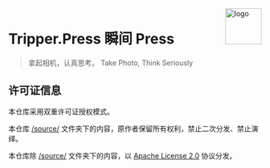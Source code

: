 <img src="https://imgur.lzmun.com/picgo/20200124123627.jpg" alt="logo" width="72" height="72" align="right" />

# Tripper.Press 瞬间 Press

> 拿起相机，认真思考。
> Take Photo, Think Seriously

## 许可证信息

本仓库采用双重许可证授权模式。

本仓库 [/source/](https://github.com/aiokr/iTypen-Hexo/tree/master/source) 文件夹下的内容，原作者保留所有权利，禁止二次分发、禁止演绎。

本仓库除 [/source/](https://github.com/aiokr/iTypen-Hexo/tree/master/source) 文件夹下的内容，以 [Apache License 2.0](https://choosealicense.com/licenses/apache-2.0/) 协议分发。